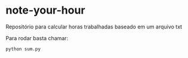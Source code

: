 # note-your-hour

Repositório para calcular horas trabalhadas baseado em um arquivo txt

Para rodar basta chamar:

```
python sum.py
```